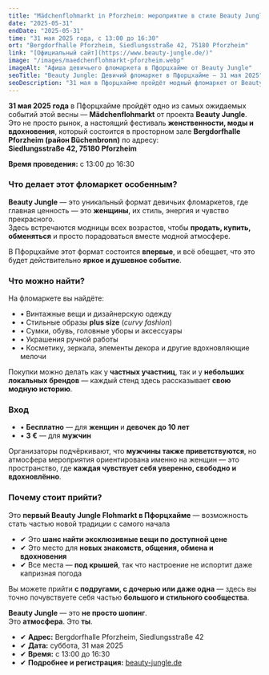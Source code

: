 ```yaml
---
title: "Mädchenflohmarkt in Pforzheim: мероприятие в стиле Beauty Jungle"
date: "2025-05-31"
endDate: "2025-05-31"
time: "31 мая 2025 года, с 13:00 до 16:30"
ort: "Bergdorfhalle Pforzheim, Siedlungsstraße 42, 75180 Pforzheim"
link: "[Официальный сайт](https://www.beauty-jungle.de/)"
image: "/images/maedchenflohmarkt-pforzheim.webp"
imageAlt: "Афиша девичьего фломаркета в Пфорцхайме от Beauty Jungle"
seoTitle: "Beauty Jungle: Девичий фломаркет в Пфорцхайме — 31 мая 2025"
seoDescription: "31 мая в Пфорцхайме пройдёт модный фломаркет от Beauty Jungle: винтаж, украшения, косметика, curvy fashion и стильная атмосфера. Вход для женщин — бесплатно!"
---
```


**31 мая 2025 года** в Пфорцхайме пройдёт одно из самых ожидаемых событий этой весны — **Mädchenflohmarkt** от проекта **Beauty Jungle**.  
Это не просто рынок, а настоящий фестиваль **женственности, моды и вдохновения**, который состоится в просторном зале **Bergdorfhalle Pforzheim (район Büchenbronn)** по адресу:  
**Siedlungsstraße 42, 75180 Pforzheim**

**Время проведения:** с 13:00 до 16:30

### Что делает этот фломаркет особенным?

**Beauty Jungle** — это уникальный формат девичьих фломаркетов, где главная ценность — это **женщины**, их стиль, энергия и чувство прекрасного.  
Здесь встречаются модницы всех возрастов, чтобы **продать, купить, обменяться** и просто порадоваться вместе модной атмосфере.

В Пфорцхайме этот формат состоится **впервые**, и всё обещает, что это будет действительно **яркое и душевное событие**.

### Что можно найти?

На фломаркете вы найдёте:

- • Винтажные вещи и дизайнерскую одежду  
- • Стильные образы **plus size** (*curvy fashion*)  
- • Сумки, обувь, головные уборы и аксессуары  
- • Украшения ручной работы  
- •  Косметику, зеркала, элементы декора и другие вдохновляющие мелочи  

Покупки можно делать как у **частных участниц**, так и у **небольших локальных брендов** — каждый стенд здесь рассказывает **свою модную историю**.

### Вход

- • **Бесплатно** — для **женщин** и **девочек до 10 лет**  
- • **3 €** — для **мужчин**

Организаторы подчёркивают, что **мужчины также приветствуются**, но атмосфера мероприятия ориентирована именно на женщин — это пространство, где **каждая чувствует себя уверенно, свободно и вдохновлённо**.

### Почему стоит прийти?

Это **первый Beauty Jungle Flohmarkt в Пфорцхайме** — возможность стать частью новой традиции с самого начала  
- ✔ Это **шанс найти эксклюзивные вещи по доступной цене**  
- ✔ Это место для **новых знакомств, общения, обмена и вдохновения**  
- ✔ Все места — **под крышей**, так что настроение не испортит даже капризная погода

Вы можете прийти **с подругами, с дочерью или даже одна** — здесь вы точно почувствуете себя частью **большого и стильного сообщества**.

**Beauty Jungle** — это **не просто шопинг**.  
Это **атмосфера**. Это **ты**.

- ✔ **Адрес:** Bergdorfhalle Pforzheim, Siedlungsstraße 42  
- ✔ **Дата:** суббота, 31 мая 2025  
- ✔ **Время:** с 13:00 до 16:30  
- ✔ **Подробнее и регистрация:** [beauty-jungle.de](https://www.beauty-jungle.de/)
